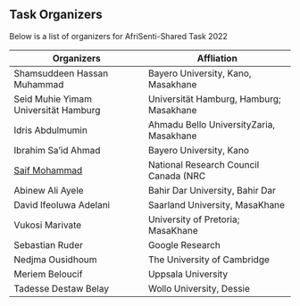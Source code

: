 ## Task Organizers

Below is a list of organizers for AfriSenti-Shared Task 2022

| Organizers | Affliation |
|---|---|
| Shamsuddeen Hassan Muhammad | Bayero University, Kano, Masakhane |
|Seid Muhie Yimam Universität Hamburg|  Universität Hamburg, Hamburg; Masakhane|
| Idris Abdulmumin  | Ahmadu Bello UniversityZaria, Masakhane|
| Ibrahim Sa’id Ahmad |  Bayero University, Kano |
| [Saif Mohammad](https://www.saifmohammad.com) |  National Research Council Canada (NRC |
| Abinew Ali Ayele  | Bahir Dar University, Bahir Dar |
| David Ifeoluwa Adelani  | Saarland University, MasaKhane |
| Vukosi Marivate | University of Pretoria; MasaKhane |
| Sebastian Ruder   | Google Research |
| Nedjma Ousidhoum  | The University of Cambridge |
| Meriem Beloucif | Uppsala University |
| Tadesse Destaw Belay | Wollo University, Dessie |




 